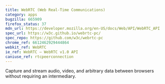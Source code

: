 ```yaml
---
title: WebRTC (Web Real-Time Communications)
category: apps
bugzilla: 665909
firefox_status: 37
mdn_url: https://developer.mozilla.org/en-US/docs/Web/API/WebRTC_API
spec_url: https://w3c.github.io/webrtc-pc/
spec_repo: https://github.com/w3c/webrtc-pc
chrome_ref: 6612462929444864
webkit_ref: WebRTC
ie_ref: WebRTC – WebRTC v1.0 API
caniuse_ref: rtcpeerconnection
---
```


Capture and stream audio, video, and arbitrary data between browsers without requiring an intermediary.
